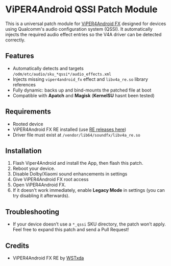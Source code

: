 # ViPER4Android QSSI Patch Module

This is a universal patch module for [ViPER4Android FX](https://github.com/WSTxda/ViperFX-RE-Releases) designed for devices using Qualcomm's audio configuration system (QSSI). It automatically injects the required audio effect entries so the V4A driver can be detected correctly.

## Features

- Automatically detects and targets `/odm/etc/audio/sku_*qssi*/audio_effects.xml`
- Injects missing `viper4android_fx` effect and `libv4a_re.so` library references
- Fully dynamic: backs up and bind-mounts the patched file at boot
- Compatible with **Apatch** and **Magisk** (**KernelSU** hasnt been tested)

## Requirements

- Rooted device
- ViPER4Android FX RE installed (use [RE releases here](https://github.com/WSTxda/ViPERFX_RE/releases/latest))
- Driver file must exist at `/vendor/lib64/soundfx/libv4a_re.so`

## Installation

1. Flash Viper4Android and install the App, then flash this patch.
2. Reboot your device.
3. Disable Dolby/Xiaomi sound enhancements in settings
4. Give ViPER4Android FX root access
5. Open ViPER4Android FX.
6. If it doesn't work immediately, enable **Legacy Mode** in settings (you can try disabling it afterwards).

## Troubleshooting
- If your device doesn’t use a `*_qssi` SKU directory, the patch won’t apply. Feel free to expand this patch and send a Pull Request!

## Credits

- ViPER4Android FX RE by [WSTxda](https://github.com/WSTxda)
